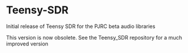 # Teensy-SDR
Initial release of Teensy SDR for the PJRC beta audio libraries

This version is now obsolete. See the Teensy_SDR repository for a much improved version
